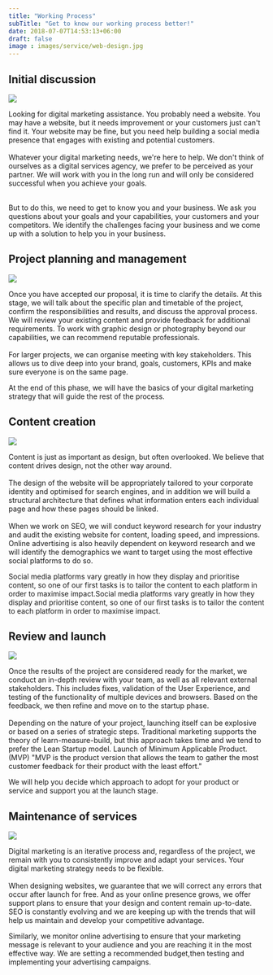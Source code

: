 ```yaml
---
title: "Working Process"
subTitle: "Get to know our working process better!"
date: 2018-07-07T14:53:13+06:00
draft: false
image : images/service/web-design.jpg
---
```

<h2>Initial discussion</h2>
<div class="row">
  <div class='col-12 col-md-5 order-2'>
    <img class="img-fluid" src="/images/working-process/initial-discussion.png" />
  </div>
  <div class='col-12 col-md-7'>
    <p>
    Looking for digital marketing assistance. You probably need a website. You may have a website, but it needs improvement or your customers just can't find it. Your website may be fine, but you need help building a social media presence that engages with existing and potential customers.
    <br/><br/>
    Whatever your digital marketing needs, we're here to help. We don't think of ourselves as a digital services agency, we prefer to be perceived as your partner. We will work with you in the long run and will only be considered successful when you achieve your goals.
    <br/><br/>
    </p>
    <p>But to do this, we need to get to know you and your business. We ask you questions about your goals and your capabilities, your customers and your competitors. We identify the challenges facing your business and we come up with a solution to help you in your business.</p>
  </div>
</div>



<h2>Project planning and management</h2>

<div class="row">
  <div class='col-12 col-md-5'>
    <img class="img-fluid" src="/images/working-process/project-planning.png" />
  </div>
  <div class='col-12 col-md-7'>
    <p>
      Once you have accepted our proposal, it is time to clarify the details. At this stage, we will talk about the specific plan and timetable of the project, confirm the responsibilities and results, and discuss the approval process. We will review your existing content and provide feedback for additional requirements. To work with graphic design or photography beyond our capabilities, we can recommend reputable professionals.
      <br/><br/>
      For larger projects, we can organise meeting with key stakeholders. This allows us to dive deep into your brand, goals, customers, KPIs and make sure everyone is on the same page.
    </p>
  </div>
</div>

At the end of this phase, we will have the basics of your digital marketing strategy that will guide the rest of the process.

<h2>Content creation</h2>
<div class="row">
  <div class='col-12 col-md-5 order-2'>
    <img class="img-fluid" src="/images/working-process/content-creation.png" />
  </div>
  <div class='col-12 col-md-7'>
    <p>
      Content is just as important as design, but often overlooked.
      We believe that content drives design, not the other way around.
      <br/><br/>
      The design of the website will be appropriately tailored to your corporate identity and optimised for search engines, and in addition we will build a structural architecture that defines what information enters each individual page and how these pages should be linked.
      <br/><br/>
      When we work on SEO, we will conduct keyword research for your industry and audit the existing website for content, loading speed, and impressions. Online advertising is also heavily dependent on keyword research and we will identify the demographics we want to target using the most effective social platforms to do so.
    </p>
  </div>
</div>
<p>
Social media platforms vary greatly in how they display and prioritise content, so one of our first tasks is to tailor the content to each platform in order to maximise impact.Social media platforms vary greatly in how they display and prioritise content, so one of our first tasks is to tailor the content to each platform in order to maximise impact.</p>


<h2>Review and launch</h2>
<div class="row">
  <div class='col-12 col-md-5'>
    <img class="img-fluid" src="/images/working-process/review-and-launch.png" />
  </div>
  <div class='col-12 col-md-7'>
    <p>Once the results of the project are considered ready for the market, we conduct an in-depth review with your team, as well as all relevant external stakeholders. This includes fixes, validation of the User Experience, and testing of the functionality of multiple devices and browsers. Based on the feedback, we then refine and move on to the startup phase.
    <br/><br/>
    Depending on the nature of your project, launching itself can be explosive or based on a series of strategic steps. Traditional marketing supports the theory of learn-measure-build, but this approach takes time and we tend to prefer the Lean Startup model. Launch of Minimum Applicable Product. (MVP) "MVP is the product version that allows the team to gather the most customer feedback for their product with the least effort."
    </p>
    <p>We will help you decide which approach to adopt for your product or service and support you at the launch stage.</p>
  </div>
</div>

<h2>Maintenance of services</h2>
<div class="row">
  <div class='col-12 col-md-5 order-2'>
    <img class="img-fluid" src="/images/working-process/maintenance-of-services.png" />
  </div>
  <div class='col-12 col-md-7'>
    <p>
    Digital marketing is an iterative process and, regardless of the project, we remain with you to consistently improve and adapt your services.
    Your digital marketing strategy needs to be flexible.
    <br/><br/>
    When designing websites, we guarantee that we will correct any errors that occur after launch for free. And as your online presence grows, we offer support plans to ensure that your design and content remain up-to-date.
    SEO is constantly evolving and we are keeping up with the trends that will help us maintain and develop your competitive advantage. </p>
    <p>Similarly, we monitor online advertising to ensure that your marketing message is relevant to your audience and you are reaching it in the most effective way. We are setting a recommended budget,then testing and implementing your advertising campaigns.</p>
    </p>
  </div>
</div>